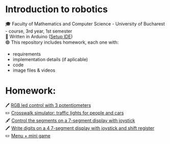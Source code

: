 # Introduction to robotics
:mortar_board: Faculty of Mathematics and Computer Science - University of Bucharest - course, 3rd year, 1st semester  
:large_blue_circle: Written in Arduino ([Setup IDE](https://www.arduino.cc/en/software))  
:green_circle: This repository includes homework, each one with:
* requirements
* implementation details (if aplicable)
* code 
* image files & videos

# Homework:
:pen: [RGB led control with 3 potentiometers](./Homework/H1)  
:pencil2: [Crosswalk simulator: traffic lights for people and cars](./Homework/H2)  
:fountain_pen: [Control the segments on a 7-segment display with joystick](./Homework/H3)  
:crayon: [Write digits on a 4 7-segment display with joystick and shift register](./Homework/H4)  
:pencil2: [Menu + mini game](./Homework/H5)  

